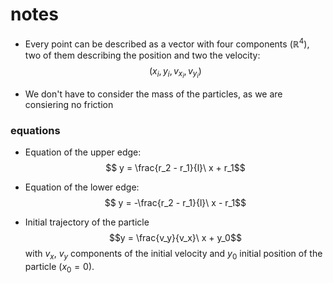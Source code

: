 # notes
- Every point can be described as a vector with four components ($\mathbb{R}^4$), two of them describing the position and two the velocity:
$$(x_i, y_i, v_{x_i}, v_{y_i})$$

- We don't have to consider the mass of the particles, as we are consiering no friction


### equations

- Equation of the upper edge:
$$ y = \frac{r_2 - r_1}{l}\ x + r_1$$
- Equation of the lower edge:
$$ y = -\frac{r_2 - r_1}{l}\ x - r_1$$

- Initial trajectory of the particle
$$y = \frac{v_y}{v_x}\ x + y_0$$
with $v_x$, $v_y$ components of the initial velocity and $y_0$ initial position of the particle ($x_0 =0$).
